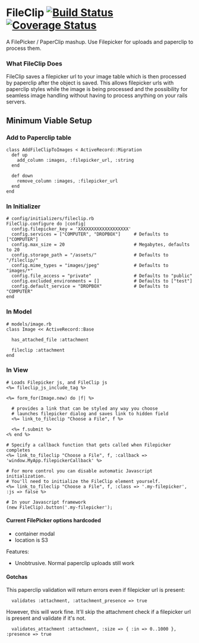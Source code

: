FileClip [![Build Status](https://travis-ci.org/ScotterC/fileclip.png?branch=master)](https://travis-ci.org/ScotterC/fileclip) [![Coverage Status](https://coveralls.io/repos/ScotterC/fileclip/badge.png?branch=master)](https://coveralls.io/r/ScotterC/fileclip?branch=master)
========

A FilePicker / PaperClip mashup.  Use Filepicker for uploads and paperclip to process them.

### What FileClip Does

FileClip saves a filepicker url to your image table which is then
processed by paperclip after the object is saved.  This allows filepicker urls with paperclip styles while the image is being processed and the possibility for seamless image handling without having to process anything on your rails servers.

## Minimum Viable Setup

### Add to Paperclip table
````
class AddFileClipToImages < ActiveRecord::Migration
  def up
    add_column :images, :filepicker_url, :string
  end

  def down
    remove_column :images, :filepicker_url
  end
end
````

### In Initializer
````
# config/initializers/fileclip.rb
FileClip.configure do |config|
  config.filepicker_key = 'XXXXXXXXXXXXXXXXXXX'
  config.services = ["COMPUTER", "DROPBOX"]     # Defaults to ["COMPUTER"]
  config.max_size = 20                          # Megabytes, defaults to 20
  config.storage_path = "/assets/"              # Defaults to "/fileclip/"
  config.mime_types = "images/jpeg"             # Defaults to "images/*"
  config.file_access = "private"                # Defaults to "public"
  config.excluded_environments = []             # Defaults to ["test"]
  config.default_service = "DROPBOX"            # Defaults to "COMPUTER"
end
````

### In Model
````
# models/image.rb
class Image << ActiveRecord::Base

  has_attached_file :attachment

  fileclip :attachment
end
````

### In View
````
# Loads Filepicker js, and FileClip js
<%= fileclip_js_include_tag %>

<%= form_for(Image.new) do |f| %>

  # provides a link that can be styled any way you choose
  # launches filepicker dialog and saves link to hidden field
  <%= link_to_fileclip "Choose a File", f %>

  <%= f.submit %>
<% end %>

# Specify a callback function that gets called when Filepicker completes
<%= link_to_fileclip "Choose a File", f, :callback => 'window.MyApp.filepickerCallback' %>

# For more control you can disable automatic Javascript initialization.
# You'll need to initialize the FileClip element yourself.
<%= link_to_fileclip "Choose a File", f, :class => '.my-filepicker', :js => false %>

# In your Javascript framework
(new FileClip).button('.my-filepicker');

````

#### Current FilePicker options hardcoded
* container modal
* location is S3

Features:
* Unobtrusive.  Normal paperclip uploads still work


#### Gotchas

This paperclip validation will return errors even if filepicker url is present:
````
  validates :attachment, :attachment_presence => true
````

However, this will work fine.  It'll skip the attachment check if a filepicker url is present and validate if it's not.
````
  validates_attachment :attachment, :size => { :in => 0..1000 }, :presence => true
````
